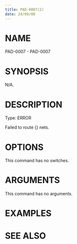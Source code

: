 ```yaml
---
title: PAD-0007(2)
date: 24/09/08
---
```


# NAME

PAD-0007 - PAD-0007

# SYNOPSIS

N/A.

# DESCRIPTION

Type: ERROR

Failed to route {} nets.

# OPTIONS

This command has no switches.

# ARGUMENTS

This command has no arguments.

# EXAMPLES

# SEE ALSO
